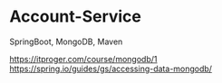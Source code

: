 # Account-Service
SpringBoot, MongoDB, Maven

https://itproger.com/course/mongodb/1
https://spring.io/guides/gs/accessing-data-mongodb/